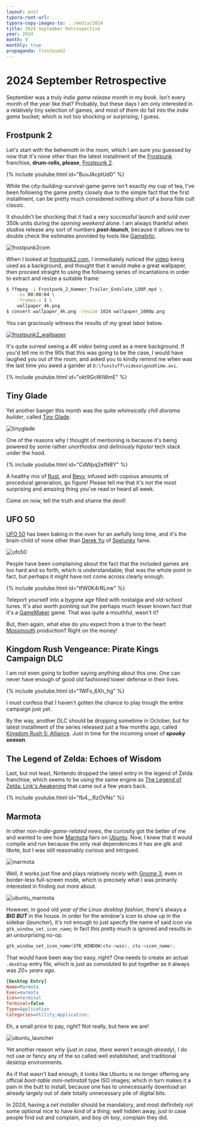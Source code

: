 ```yaml
---
layout: post
typora-root-url: ..
typora-copy-images-to: ../media/2024
title: 2024 September Retrospective
year: 2024
month: 9
monthly: true
propaganda: frostpunk2
---
```


# 2024 September Retrospective

September was a truly *indie game release month* in my book. Isn't every month of the year like that? Probably, but these days I am only interested in a relatively tiny selection of games, and most of them do fall into the *indie game* bucket; which is not too shocking or surprising, I guess.

## Frostpunk 2

Let's start with the behemoth in the room, which I am sure you guessed by now that it's none other than the latest installment of the [Frostpunk][frostpunk] franchise, **drum-rolls, please**, [Frostpunk 2][frostpunk2].

{% include youtube.html id="BuvJAcptUd0" %}

While the city-building-survival-game genre isn't exactly my cup of tea, I've been following the game pretty closely due to the simple fact that the first installment, can be pretty much considered nothing short of a bona fide cult classic.

It shouldn't be shocking that it had a very successful launch and sold over 350k units during the *opening weekend* alone. I am always thankful when studios release any sort of numbers ***post-launch***, because it allows me to double check the estimates provided by tools like [Gamalytic][gamalytic].

![frostpunk2com](/media/2024/frostpunk2com.png)

When I looked at [frostpunk2.com][frostpunk2com], I immediately noticed the [video][frostpunk2bgvideo] being used as a background, and thought that it would make a great wallpaper, then proceed straight to using the following series of  incantations in order to extract and resize a suitable frame:

```bash
$ ffmpeg -i Frostpunk_2_Hammer_Trailer_Endslate_LOOP.mp4 \
	-ss 00:00:04 \
	-frames:v 1 \
	wallpaper_4k.png
$ convert wallpaper_4k.png -resize 1024 wallpaper_1080p.png
```

You can graciously witness the results of my great labor below.

[![frostpunk2_wallpaper](/media/2024/frostpunk2_wallpaper.png)](/media/2024/frostpunk2_4k_wallpaper.png)

It's quite surreal seeing a *4K video* being used as a mere background. If you'd tell me in the 90s that this was going to be the case, I would have laughed you out of the room, and asked you to kindly remind me when was the last time you awed a gander at `D:\funstuff\videos\goodtime.avi`.

{% include youtube.html id="okt9GcWiWmE" %}

## Tiny Glade

Yet another banger this month was the quite *whimsically chill diorama builder*, called [Tiny Glade][tinyglade].

![tinyglade](/media/2024/tinyglade.png)

One of the reasons why I thought of mentioning is because it's being powered by some rather *unorthodox and deliriously hipster* tech stack under the hood.

{% include youtube.html id="CdWpq2efN8Y" %}

A healthy mix of [Rust][rustlang], and [Bevy][bevyengine], infused with copious amounts of procedural generation, go figure!  Please tell me that it's not the most surprising and amazing thing you've read or heard all week.

Come on now, tell the truth and shame the devil!

## UFO 50

[UFO 50][ufo50] has been baking in the oven for an awfully long time, and it's the brain-child of none other than [Derek Yu][derekyu] of [Spelunky][spelunky] fame.

![ufo50](/media/2024/ufo50.png)

People have been complaining about the fact that the included games are too hard and so forth, which is understandable; that was the whole point in fact, but perhaps it might have not come across clearly enough.

{% include youtube.html id="tfW0K4rRLnw" %}

Teleport yourself into a bygone age filled with nostalgia and old-school tunes. It's also worth pointing out the perhaps much lesser known fact that it's a [GameMaker][gamemaker] game. That was quite a mouthful, wasn't it?

But, then again, what else do you expect from a true to the heart [Mossmouth][mossmouth] production? Right on the money!

## Kingdom Rush Vengeance: Pirate Kings Campaign DLC

I am not even going to bother saying anything about this one. One can never have enough of good old fashioned tower defense in their lives.

{% include youtube.html id="1WFs_6Xh_hg" %}

I must confess that I haven't gotten the chance to play trough the entire campaign just yet.

By the way, another DLC should be dropping sometime in October, but for latest installment of the series released just a few months ago, called [Kingdom Rush 5: Alliance][kr5]. Just in time for the incoming onset of ***spooky season***.

## The Legend of Zelda: Echoes of Wisdom

Last, but not least, Nintendo dropped the latest entry in the legend of Zelda franchise, which seems to be using the same engine as [The Legend of Zelda: Link's Awakening][tlozla] that came out a few years back.

{% include youtube.html id="fb4__RzOVNs" %}

## Marmota

In other *non-indie-game-related news*, the curiosity got the better of me and wanted to see how [Marmota][marmota] fairs on [Ubuntu][ubuntu]. Now, I knew that it would compile and run because the only real dependencies it has are gtk and libvte, but I was still reasonably curious and intrigued.

![marmota](/media/2024/marmota.png)

Well, it works just fine and plays relatively nicely with [Gnome 3][gnome3], even in border-less full-screen mode, which is precisely what I was primarily interested in finding out more about.

![ubuntu_marmota](/media/2024/ubuntu_marmota.png)

However, in good old *year of the Linux desktop fashion*, there's always a ***BIG BUT*** in the house. In order for the window's *icon* to show up in the sidebar (*launcher*), it's not enough to just specify the name of said icon via `gtk_window_set_icon_name`; in fact this pretty much is ignored and results in an unsurprising no-op.

```c
gtk_window_set_icon_name(GTK_WINDOW(ctx->win), ctx->icon_name);
```

That would have been way too easy, right? One needs to create an actual `.desktop` entry file, which is just as convoluted to put together as it always was *20+ years ago*.

```ini
[Desktop Entry]
Name=Marmota
Exec=marmota
Icon=terminal
Terminal=false
Type=Application
Categories=Utility;Application;
```

Eh, a small price to pay, right? Not really, but here we are!

![ubuntu_launcher](/media/2024/ubuntu_launcher.png)

Yet another reason why (*just in case, there weren't enough already*), I do not use or fancy any of the so called well established, and traditional desktop environments.

As if that wasn't bad enough, it looks like Ubuntu is no longer offering any official *boot-table mini-netinstall* type ISO images; which in turn makes it a pain in the butt to install, because one has to unnecessarily download an already largely out of date totally unnecessary pile of digital bits.

In 2024, having a *net installer* should be mandatory, and most definitely not some optional nice to have kind of a thing; well hidden away, just in case people find out and complain, and boy oh boy, complain they did.

[frostpunk2]: https://en.wikipedia.org/wiki/Frostpunk_2
[frostpunk2bgvideo]: https://frostpunk2.com/wp-content/uploads/2023/09/Frostpunk_2_Hammer_Trailer_Endslate_LOOP.mp4
[frostpunk2com]: https://frostpunk2.com/
[frostpunk]: https://en.wikipedia.org/wiki/Frostpunk
[gamalytic]: https://gamalytic.com/game/1601580
[tinyglade]: https://pouncelight.games/tiny-glade/
[derekyu]: https://en.wikipedia.org/wiki/Derek_Yu
[spelunky]: https://en.wikipedia.org/wiki/Spelunky_2
[rustlang]: https://www.rust-lang.org/
[bevyengine]: https://bevyengine.org/
[ufo50]: https://en.wikipedia.org/wiki/UFO_50
[tlozla]: https://en.wikipedia.org/wiki/The_Legend_of_Zelda:_Link%27s_Awakening
[gnome3]: https://en.wikipedia.org/wiki/GNOME_3
[marmota]: https://github.com/icebreaker/marmota
[ubuntu]: https://ubuntu.com/
[mossmouth]: https://www.mossmouth.com/
[gamemaker]: https://gamemaker.io/en
[kr5]: https://www.ironhidegames.com/Games/kingdom-rush-alliance
